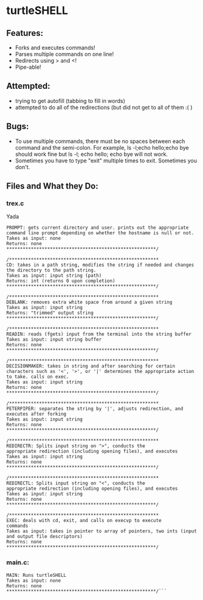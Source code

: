 # turtleSHELL

## Features:
*   Forks and executes commands!
*   Parses multiple commands on one line!
*   Redirects using > and <!
*   Pipe-able!

## Attempted:
* trying to get autofill (tabbing to fill in words)
* attempted to do all of the redirections (but did not get to all of them :( )

## Bugs:
* To use multiple commands, there must be no spaces between each command and the semi-colon. For example, ls -l;echo hello;echo bye should work fine but ls -l; echo hello; echo bye will not work.
* Sometimes you have to type "exit" multiple times to exit. Sometimes you don't.

## Files and What they Do:

### trex.c
Yada

```/******************************************************* 
PROMPT: gets current directory and user. prints out the appropriate command line prompt depending on whether the hostname is null or not.  
Takes as input: none  
Returns: none 
*******************************************************/  

/*******************************************************  
CD: takes in a path string, modifies the string if needed and changes the directory to the path string.  
Takes as input: input string (path)  
Returns: int (returns 0 upon completion) 
*******************************************************/  

/*******************************************************  
DEBLANK: removes extra white space from around a given string  
Takes as input: input string  
Returns: "trimmed" output string 
*******************************************************/  

/*******************************************************  
READIN: reads (fgets) input from the terminal into the string buffer 
Takes as input: input string buffer 
Returns: none 
*******************************************************/  

/******************************************************* 
DECISIONMAKER: takes in string and after searching for certain characters such as '<', '>', or '|' determines the appropriate action to take. calls on exec.  
Takes as input: input string  
Returns: none 
*******************************************************/  

/*******************************************************  
PETERPIPER: separates the string by '|', adjusts redirection, and executes after forking  
Takes as input: input string  
Returns: none 
*******************************************************/  

/******************************************************* 
REDIRECTR: Splits input string on ">", conducts the
appropriate redirection (including opening files), and executes 
Takes as input: input string  
Returns: none 
*******************************************************/  

/******************************************************* 
REDIRECTL: Splits input string on "<", conducts the
appropriate redirection (including opening files), and executes
Takes as input: input string  
Returns: none 
*******************************************************/ 

/*******************************************************  
EXEC: deals with cd, exit, and calls on execvp to execute
commands
Takes as input: takes in pointer to array of pointers, two ints (input and output file descriptors)  
Returns: none 
*******************************************************/
```
### main.c:

```/*******************************************************  
MAIN: Runs turtleSHELL  
Takes as input: none  
Returns: none *******************************************************/```
